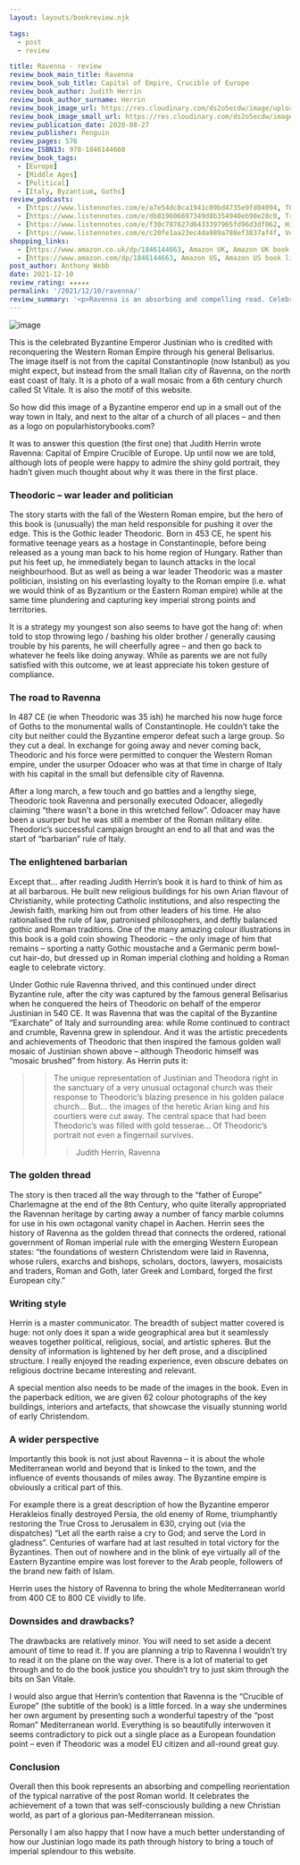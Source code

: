 ```yaml
---
layout: layouts/bookreview.njk

tags:
  - post
  - review

title: Ravenna - review
review_book_main_title: Ravenna
review_book_sub_title: Capital of Empire, Crucible of Europe
review_book_author: Judith Herrin
review_book_author_surname: Herrin
review_book_image_url: https://res.cloudinary.com/ds2o5ecdw/image/upload/acovers/1846144663.02._SCL_.jpg
review_book_image_small_url: https://res.cloudinary.com/ds2o5ecdw/image/upload/acovers/1846144663.02._SCM_.jpg
review_publication_date: 2020-08-27
review_publisher: Penguin
review_pages: 576
review_ISBN13: 978-1846144660
review_book_tags:
  - [Europe]
  - [Middle Ages]
  - [Political]
  - [Italy, Byzantium, Goths]
review_podcasts:
  - [https://www.listennotes.com/e/a7e54dc8ca1941c09bd4735e9fd04094, TORCH | The Oxford Research Centre in the Humanities, Book at Lunchtime Ravenna Capital of Empire Crucible of Europe]
  - [https://www.listennotes.com/e/db819606697349d8b354940eb90e28c0, Travels Through Time, Judith Herrin The Road to Ravenna (500)]
  - [https://www.listennotes.com/e/f30c787627d6433397965fd96d3df062, History Extra podcast, Ravenna from Roman powerhouse to artistic hub]
  - [https://www.listennotes.com/e/c20fe1aa23ec4da989a788ef3837af4f, Versus History Podcast, Episode 123 ‘Ravenna Capital of Empire Crucible of Europe’ with Judith Herrin]
shopping_links:
  - [https://www.amazon.co.uk/dp/1846144663, Amazon UK, Amazon UK book link]
  - [https://www.amazon.com/dp/1846144663, Amazon US, Amazon US book link]
post_author: Anthony Webb
date: 2021-12-10
review_rating: ★★★★★
permalink: '/2021/12/10/ravenna/'
review_summary: '<p>Ravenna is an absorbing and compelling read. Celebrating the achievements of a town that was building a new Christian world, it is also about the entire Mediterranean area and beyond.</p><p>It deftly slots together the political, religious, social, and artistic spheres: constructing a beautiful mosaic of post Roman, pre European life.</p>'
---
```

![image](https://res.cloudinary.com/ds2o5ecdw/image/upload/w_350/v1644497804/pophist_static/justinian.jpg#center)

This is the celebrated Byzantine Emperor Justinian who is credited with reconquering the Western Roman Empire through his general Belisarius. The image itself is not from the capital Constantinople (now Istanbul) as you might expect, but instead from the small Italian city of Ravenna, on the north east coast of Italy. It is a photo of a wall mosaic from a 6th century church called St Vitale. It is also the motif of this website.

So how did this image of a Byzantine emperor end up in a small out of the way town in Italy, and next to the altar of a church of all places – and then as a logo on popularhistorybooks.com?

It was to answer this question (the first one) that Judith Herrin wrote Ravenna: Capital of Empire Crucible of Europe. Up until now we are told, although lots of people were happy to admire the shiny gold portrait, they hadn’t given much thought about why it was there in the first place.

### Theodoric – war leader and politician

The story starts with the fall of the Western Roman empire, but the hero of this book is (unusually) the man held responsible for pushing it over the edge. This is the Gothic leader Theodoric. Born in 453 CE, he spent his formative teenage years as a hostage in Constantinople, before being released as a young man back to his home region of Hungary. Rather than put his feet up, he immediately began to launch attacks in the local neighbourhood. But as well as being a war leader Theodoric was a master politician, insisting on his everlasting loyalty to the Roman empire (i.e. what we would think of as Byzantium or the Eastern Roman empire) while at the same time plundering and capturing key imperial strong points and territories.

It is a strategy my youngest son also seems to have got the hang of: when told to stop throwing lego / bashing his older brother / generally causing trouble by his parents, he will cheerfully agree – and then go back to whatever he feels like doing anyway. While as parents we are not fully satisfied with this outcome, we at least appreciate his token gesture of compliance.

### The road to Ravenna

In 487 CE (ie when Theodoric was 35 ish) he marched his now huge force of Goths to the monumental walls of Constantinople. He couldn’t take the city but neither could the Byzantine emperor defeat such a large group. So they cut a deal. In exchange for going away and never coming back, Theodoric and his force were permitted to conquer the Western Roman empire, under the usurper Odoacer who was at that time in charge of Italy with his capital in the small but defensible city of Ravenna.

After a long march, a few touch and go battles and a lengthy siege, Theodoric took Ravenna and personally executed Odoacer, allegedly claiming “there wasn’t a bone in this wretched fellow”. Odoacer may have been a usurper but he was still a member of the Roman military elite. Theodoric’s successful campaign brought an end to all that and was the start of “barbarian” rule of Italy.

### The enlightened barbarian

Except that… after reading Judith Herrin’s book it is hard to think of him as at all barbarous. He built new religious buildings for his own Arian flavour of Christianity, while protecting Catholic institutions, and also respecting the Jewish faith, marking him out from other leaders of his time. He also rationalised the rule of law, patronised philosophers, and deftly balanced gothic and Roman traditions. One of the many amazing colour illustrations in this book is a gold coin showing Theodoric – the only image of him that remains – sporting a natty Gothic moustache and a Germanic perm bowl-cut hair-do, but dressed up in Roman imperial clothing and holding a Roman eagle to celebrate victory.

Under Gothic rule Ravenna thrived, and this continued under direct Byzantine rule, after the city was captured by the famous general Belisarius when he conquered the heirs of Theodoric on behalf of the emperor Justinian in 540 CE. It was Ravenna that was the capital of the Byzantine “Exarchate” of Italy and surrounding area: while Rome continued to contract and crumble, Ravenna grew in splendour. And it was the artistic precedents and achievements of Theodoric that then inspired the famous golden wall mosaic of Justinian shown above – although Theodoric himself was “mosaic brushed” from history. As Herrin puts it:

>> The unique representation of Justinian and Theodora right in the sanctuary of a very unusual octagonal church was their response to Theodoric’s blazing presence in his golden palace church… But… the images of the heretic Arian king and his courtiers were cut away. The central space that had been Theodoric’s was filled with gold tesserae… Of Theodoric’s portrait not even a fingernail survives.
>>> Judith Herrin, Ravenna

### The golden thread

The story is then traced all the way through to the “father of Europe” Charlemagne at the end of the 8th Century, who quite literally appropriated the Ravennan heritage by carting away a number of fancy marble columns for use in his own octagonal vanity chapel in Aachen. Herrin sees the history of Ravenna as the golden thread that connects the ordered, rational government of Roman imperial rule with the emerging Western European states: “the foundations of western Christendom were laid in Ravenna, whose rulers, exarchs and bishops, scholars, doctors, lawyers, mosaicists and traders, Roman and Goth, later Greek and Lombard, forged the first European city.”

### Writing style

Herrin is a master communicator. The breadth of subject matter covered is huge: not only does it span a wide geographical area but it seamlessly weaves together political, religious, social, and artistic spheres. But the density of information is lightened by her deft prose, and a disciplined structure. I really enjoyed the reading experience, even obscure debates on religious doctrine became interesting and relevant.

A special mention also needs to be made of the images in the book. Even in the paperback edition, we are given 62 colour photographs of the key buildings, interiors and artefacts, that showcase the visually stunning world of early Christendom.

### A wider perspective

Importantly this book is not just about Ravenna – it is about the whole Mediterranean world and beyond that is linked to the town, and the influence of events thousands of miles away. The Byzantine empire is obviously a critical part of this.

For example there is a great description of how the Byzantine emperor Herakleios finally destroyed Persia, the old enemy of Rome, triumphantly restoring the True Cross to Jerusalem in 630, crying out (via the dispatches) “Let all the earth raise a cry to God; and serve the Lord in gladness”. Centuries of warfare had at last resulted in total victory for the Byzantines. Then out of nowhere and in the blink of eye virtually all of the Eastern Byzantine empire was lost forever to the Arab people, followers of the brand new faith of Islam.

Herrin uses the history of Ravenna to bring the whole Mediterranean world from 400 CE to 800 CE vividly to life.

### Downsides and drawbacks?

The drawbacks are relatively minor. You will need to set aside a decent amount of time to read it. If you are planning a trip to Ravenna I wouldn’t try to read it on the plane on the way over. There is a lot of material to get through and to do the book justice you shouldn’t try to just skim through the bits on San Vitale.

I would also argue that Herrin’s contention that Ravenna is the “Crucible of Europe” (the subtitle of the book) is a little forced. In a way she undermines her own argument by presenting such a wonderful tapestry of the “post Roman” Mediterranean world. Everything is so beautifully interwoven it seems contradictory to pick out a single place as a European foundation point – even if Theodoric was a model EU citizen and all-round great guy.

### Conclusion

Overall then this book represents an absorbing and compelling reorientation of the typical narrative of the post Roman world. It celebrates the achievement of a town that was self-consciously building a new Christian world, as part of a glorious pan-Mediterranean mission.

Personally I am also happy that I now have a much better understanding of how our Justinian logo made its path through history to bring a touch of imperial splendour to this website.